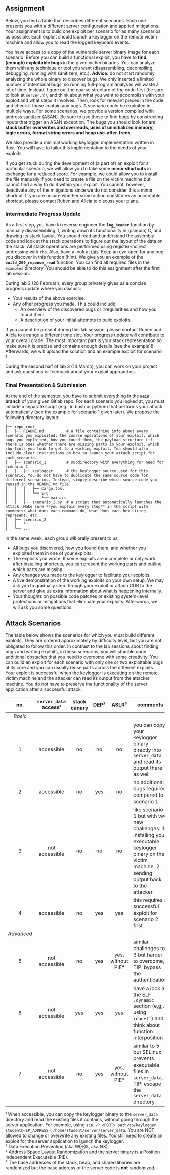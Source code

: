 ## Assignment
Below, you find a table that describes different scenarios. Each one presents you with a different server configuration and applied mitigations.
Your assignment is to build one exploit per scenario for as many scenarios as possible.
Each exploit should launch a keylogger on the remote victim machine and allow you to read the logged keyboard events.

You have access to a copy of the vulnerable server binary image for each scenario.
Before you can build a functional exploit, you have to **find (enough) exploitable bugs** in the given victim binaries.
You can analyze them with any technique or tool you want (disassembling, decompiling, debugging, running with sanitizers, etc.).
**Advice:** do not start randomly analyzing the whole binary to discover bugs.
We only inserted a limited number of intentional bugs, so running full-program analyses will waste a lot of time.
Instead, figure out the coarse structure of the code first (be sure to look at `server.h`!), and think about what you want to accomplish with your exploit and what steps it involves.
Then, look for relevant pieces in the code and check if those contain any bugs.
A scenario could be exploited in multiple ways.
For some scenarios, we provide a version compiled with address sanitizer (ASAN).
Be sure to use those to find bugs by constructing inputs that trigger an ASAN exception.
The bugs you should look for are **stack buffer overwrites and overreads, uses of uninitialized memory, logic errors, format string errors and heap use-after-frees**.

We also provide a minimal working keylogger implementation written in Rust.
You will have to tailor this implementation to the needs of your exploits.

If you get stuck during the development of (a part of) an exploit for a particular scenario, we will allow you to take some **minor shortcuts** in exchange for a reduced score.
For example, we could allow you to install the file manually if you need to create a file on the victim machine but cannot find a way to do it within your exploit.
You cannot, however, deactivate any of the mitigations since we do not consider this a minor shortcut.
If you are unsure whether some action constitutes an acceptable shortcut, please contact Ruben and Alicia to discuss your plans.

### Intermediate Progress Update
As a first step, you have to reverse engineer the **`log_header`** function by manually disassembling it, writing down its functionality in (pseudo) C, and drawing its stack layout.
You should read and understand the assembly code and look at the stack operations to figure out the layout of the data on the stack.
All stack operations are performed using register-indirect addressing with `rbp`.
Also, have a look at [this](tools_and_info.md#structs).
Keep an eye open for any bug you discover in this function (hint).
We give you an example of the **`build_200_reponse_read`** function.
You can find all required files in the `examples` directory.
You should be able to do this assignment after the first lab session.

During lab 2 (28 Februari), every group privately gives us a concise progress update where you discuss:
* Your results of the above exercise.
* Any other progress you made.
This could include:
    * An overview of the discovered bugs or irregularities and how you found them.
    * A description of your initial attempts to build exploits.

If you cannot be present during this lab session, please contact Ruben and Alicia to arrange a different time slot.
Your progress update will contribute to your overall grade.
The most important part is your stack representation so make sure it is precise and contains enough details (see the example)!!
Afterwards, we will upload the solution and an example exploit for scenario 1.

During the second half of lab 3 (14 March), you can work on your project and ask questions or feedback about your exploit approaches.

### Final Presentation & Submission
At the end of the semester, you have to submit everything in the **`main` branch** of your given Gitlab repo.
For each scenario you looked at, you must include a separate script (e.g., in bash or python) that performs your attack automatically (see the example for scenario 1 given later).
We propose the following directory layout:

```shell
├── repo_root
│   ├── README.md          # a file containing info about every scenario you exploited: the course operations of your exploit, which bugs you exploited, how you found them, the payload structure (if there is one) whether there are missing parts in your exploit, which shortcuts you took to get to a working exploit. You should also include clear instructions on how to launch your attack script for each scenario.
│   ├── scenario_1         # subdirectory with everything for need for scenario 1
│   │   ├── keylogger      # the keylogger source used for this scenario. You do not have to duplicate the same source code for different scenarios. Instead, simply describe which source code you reused in the README.md file.
│   │   │   ├── Cargo.toml
│   │   │   └── src
│   │   │       └── main.rs
│   │   ├── scenario_1.py  # a script that automatically launches the attack. Make sure **you explain every step** in the script with comments: what does each command do, what does each hex string represent, etc.
│   ├── scenario_2
│   │   └── ...
│   └── ...
```

In the same week, each group will orally present to us:
* All bugs you discovered, how you found them, and whether you exploited them in one of your exploits.
* The exploits you wrote.
If some exploits are incomplete or only work after installing shortcuts, you can present the working parts and outline which parts are missing.
* Any changes you made to the keylogger to facilitate your exploits.
* A live demonstration of the working exploits on your own setup.
We may ask you to gradually step through your exploit or attach GDB to the server and give us extra information about what is happening internally.
* Your thoughts on possible code patches or existing system-level protections or mitigations that eliminate your exploits.
Afterwards, we will ask you some questions.


## Attack Scenarios
The table below shows the scenarios for which you must build different exploits.
They are ordered approximately by difficulty level, but you are not obligated to follow this order.
In contrast to the lab sessions about finding bugs and writing exploits, in these scenarios, you will stumble upon additional obstacles that you need to overcome with some creativity.
You can build an exploit for each scenario with only one or two exploitable bugs at its core and you can usually reuse parts across the different exploits.
Your exploit is successful when the keylogger is executing on the remote victim machine and the attacker can read its output from the attacker machine.
You do not have to preserve the functionality of the server application after a successful attack.

| no. | `server_data` access¹ | stack canary | DEP² | ASLR³ | comments |
| :-: | :-------------------: | :----------: | :--: | :---: | -------- |
| *Basic* |
| 1   | accessible            | no           | no   | no    | you can copy your keylogger binary directly into `server_data` and read its output there as well |
| 2   | accessible            | no           | yes  | no    | no additional bugs required compared to scenario 1 |
| 3   | not accessible        | no           | no   | no    | like scenario 1 but with two new challenges: 1. installing your executable keylogger binary on the victim machine, 2. sending output back to the attacker |
| 4   | accessible            | no           | yes  | yes   | this requires a successful exploit for scenario 2 first |
| *Advanced* |
| 5   | not accessible        | no           | yes  | yes, without PIE⁴ | similar challenges to 3 but harder to overcome, TIP: bypass the authentication |
| 6   | not accessible        | yes          | yes  | yes   | have a look at the ELF `.dynamic` section (e,g,. using `readelf`) and think about function interposition |
| 7   | not accessible        | no           | yes  | yes, without PIE⁴ | similar to 5 but SELinux prevents executable files in `server_data`, TIP: escape the `server_data` directory |

¹ When accessible, you can copy the keylogger binary to the `server_data` directory and read the existing files it contains, without going through the server application.
For example, using `scp -P <PORT> path/to/keylogger student@<IP_ADDRESS>:/home/student/server/server_data`.
You are NOT allowed to change or overwrite any existing files.
You still need to create an exploit for the server application to launch the keylogger.\
² Data Execution Prevention (aka W⊕X, aka NX).\
³ Address Space Layout Randomization and the server binary is a Position Independent Executable (PIE).\
⁴ The base addresses of the stack, heap, and shared libaries are randomized but the base address of the server code is **not** randomized.



